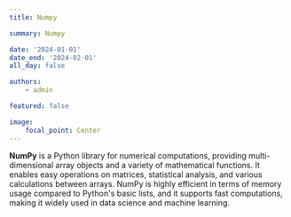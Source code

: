 ```yaml
---
title: Numpy

summary: Numpy

date: '2024-01-01'
date_end: '2024-02-01'
all_day: false

authors:
    - admin

featured: false

image:
    focal_point: Center
---
```

**NumPy** is a Python library for numerical computations, providing multi-dimensional array objects and a variety of mathematical functions. It enables easy operations on matrices, statistical analysis, and various calculations between arrays. NumPy is highly efficient in terms of memory usage compared to Python's basic lists, and it supports fast computations, making it widely used in data science and machine learning.